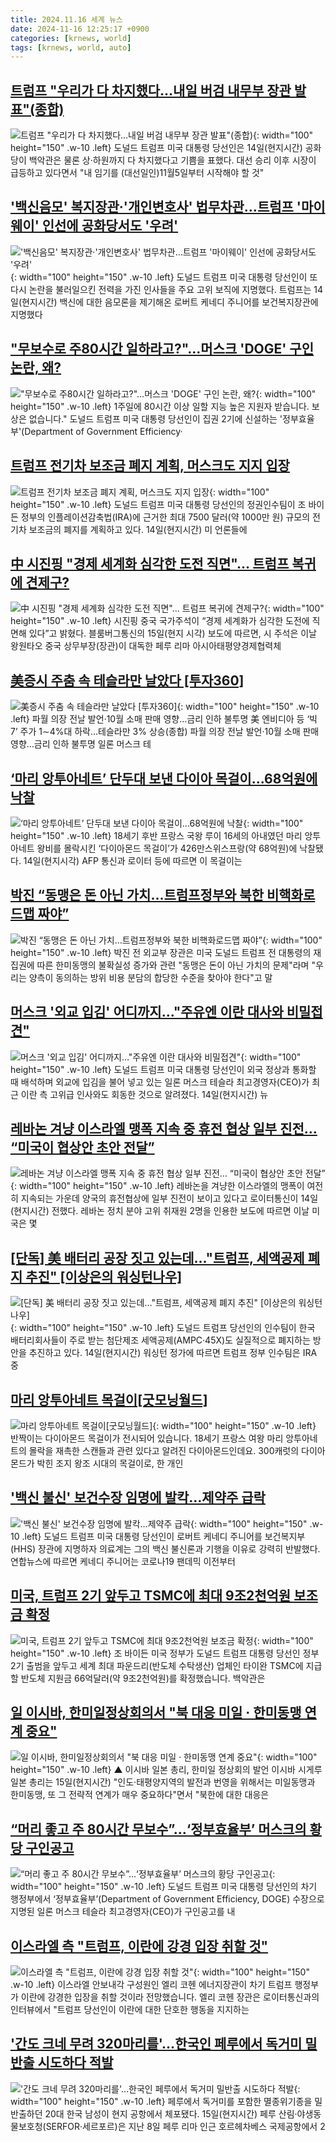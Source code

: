 ```yaml
---
title: 2024.11.16 세계 뉴스
date: 2024-11-16 12:25:17 +0900
categories: [krnews, world]
tags: [krnews, world, auto]
---
```

## [트럼프 "우리가 다 차지했다…내일 버검 내무부 장관 발표"(종합)](https://n.news.naver.com/mnews/article/277/0005501039)

![트럼프 "우리가 다 차지했다…내일 버검 내무부 장관 발표"(종합)](https://mimgnews.pstatic.net/image/origin/277/2024/11/15/5501039.jpg?type=nf220_150){: width="100" height="150" .w-10 .left}
도널드 트럼프 미국 대통령 당선인은 14일(현지시간) 공화당이 백악관은 물론 상·하원까지 다 차지했다고 기쁨을 표했다. 대선 승리 이후 시장이 급등하고 있다면서 "내 임기를 (대선일인)11월5일부터 시작해야 할 것"

## ['백신음모' 복지장관·'개인변호사' 법무차관…트럼프 '마이웨이' 인선에 공화당서도 '우려'](https://n.news.naver.com/mnews/article/025/0003400853)

!['백신음모' 복지장관·'개인변호사' 법무차관…트럼프 '마이웨이' 인선에 공화당서도 '우려'](https://mimgnews.pstatic.net/image/origin/025/2024/11/15/3400853.jpg?type=nf220_150){: width="100" height="150" .w-10 .left}
도널드 트럼프 미국 대통령 당선인이 또 다시 논란을 불러일으킨 전력을 가진 인사들을 주요 고위 보직에 지명했다. 트럼프는 14일(현지시간) 백신에 대한 음모론을 제기해온 로버트 케네디 주니어를 보건복지장관에 지명했다

## ["무보수로 주80시간 일하라고?"…머스크 'DOGE' 구인 논란, 왜?](https://n.news.naver.com/mnews/article/008/0005115034)

!["무보수로 주80시간 일하라고?"…머스크 'DOGE' 구인 논란, 왜?](https://mimgnews.pstatic.net/image/origin/008/2024/11/15/5115034.jpg?type=nf220_150){: width="100" height="150" .w-10 .left}
1주일에 80시간 이상 일할 지능 높은 지원자 받습니다. 보상은 없습니다." 도널드 트럼프 미국 대통령 당선인이 집권 2기에 신설하는 '정부효율부'(Department of Government Efficiency·

## [트럼프 전기차 보조금 폐지 계획, 머스크도 지지 입장](https://n.news.naver.com/mnews/article/014/0005268324)

![트럼프 전기차 보조금 폐지 계획, 머스크도 지지 입장](https://mimgnews.pstatic.net/image/origin/014/2024/11/15/5268324.jpg?type=nf220_150){: width="100" height="150" .w-10 .left}
도널드 트럼프 미국 대통령 당선인의 정권인수팀이 조 바이든 정부의 인플레이션감축법(IRA)에 근거한 최대 7500 달러(약 1000만 원) 규모의 전기차 보조금의 폐지를 계획하고 있다. 14일(현지시간) 미 언론들에

## [中 시진핑 "경제 세계화 심각한 도전 직면"… 트럼프 복귀에 견제구?](https://n.news.naver.com/mnews/article/366/0001032617)

![中 시진핑 "경제 세계화 심각한 도전 직면"… 트럼프 복귀에 견제구?](https://mimgnews.pstatic.net/image/origin/366/2024/11/16/1032617.jpg?type=nf220_150){: width="100" height="150" .w-10 .left}
시진핑 중국 국가주석이 “경제 세계화가 심각한 도전에 직면해 있다”고 밝혔다. 블룸버그통신의 15일(현지 시각) 보도에 따르면, 시 주석은 이날 왕원타오 중국 상무부장(장관)이 대독한 페루 리마 아시아태평양경제협력체

## [美증시 주춤 속 테슬라만 날았다 [투자360]](https://n.news.naver.com/mnews/article/016/0002389098)

![美증시 주춤 속 테슬라만 날았다 [투자360]](https://mimgnews.pstatic.net/image/origin/016/2024/11/16/2389098.jpg?type=nf220_150){: width="100" height="150" .w-10 .left}
파월 의장 전날 발언·10월 소매 판매 영향…금리 인하 불투명 美 엔비디아 등 ‘빅 7’ 주가 1∼4%대 하락…테슬라만 3% 상승(종합) 파월 의장 전날 발언·10월 소매 판매 영향…금리 인하 불투명 일론 머스크 테

## [‘마리 앙투아네트’ 단두대 보낸 다이아 목걸이...68억원에 낙찰](https://n.news.naver.com/mnews/article/662/0000056345)

![‘마리 앙투아네트’ 단두대 보낸 다이아 목걸이...68억원에 낙찰](https://mimgnews.pstatic.net/image/origin/662/2024/11/16/56345.jpg?type=nf220_150){: width="100" height="150" .w-10 .left}
18세기 후반 프랑스 국왕 루이 16세의 아내였던 마리 앙투아네트 왕비를 몰락시킨 ‘다이아몬드 목걸이’가 426만스위스프랑(약 68억원)에 낙찰됐다. 14일(현지시각) AFP 통신과 로이터 등에 따르면 이 목걸이는

## [박진 “동맹은 돈 아닌 가치…트럼프정부와 북한 비핵화로드맵 짜야”](https://n.news.naver.com/mnews/article/056/0011839240)

![박진 “동맹은 돈 아닌 가치…트럼프정부와 북한 비핵화로드맵 짜야”](https://mimgnews.pstatic.net/image/origin/056/2024/11/16/11839240.jpg?type=nf220_150){: width="100" height="150" .w-10 .left}
박진 전 외교부 장관은 미국 도널드 트럼프 전 대통령의 재집권에 따른 한미동맹의 불확실성 증가와 관련 "동맹은 돈이 아닌 가치의 문제"라며 "우리는 양측이 동의하는 방위 비용 분담의 합당한 수준을 찾아야 한다"고 말

## [머스크 '외교 입김' 어디까지…"주유엔 이란 대사와 비밀접견"](https://n.news.naver.com/mnews/article/277/0005500924)

![머스크 '외교 입김' 어디까지…"주유엔 이란 대사와 비밀접견"](https://mimgnews.pstatic.net/image/origin/277/2024/11/15/5500924.jpg?type=nf220_150){: width="100" height="150" .w-10 .left}
도널드 트럼프 미국 대통령 당선인이 외국 정상과 통화할 때 배석하며 외교에 입김을 불어 넣고 있는 일론 머스크 테슬라 최고경영자(CEO)가 최근 이란 측 고위급 인사와도 회동한 것으로 알려졌다. 14일(현지시간) 뉴

## [레바논 겨냥 이스라엘 맹폭 지속 중 휴전 협상 일부 진전… “미국이 협상안 초안 전달”](https://n.news.naver.com/mnews/article/022/0003986140)

![레바논 겨냥 이스라엘 맹폭 지속 중 휴전 협상 일부 진전… “미국이 협상안 초안 전달”](https://mimgnews.pstatic.net/image/origin/022/2024/11/15/3986140.jpg?type=nf220_150){: width="100" height="150" .w-10 .left}
레바논을 겨냥한 이스라엘의 맹폭이 여전히 지속되는 가운데 양국의 휴전협상에 일부 진전이 보이고 있다고 로이터통신이 14일(현지시간) 전했다. 레바논 정치 분야 고위 취재원 2명을 인용한 보도에 따르면 이날 미국은 몇

## [[단독] 美 배터리 공장 짓고 있는데…"트럼프, 세액공제 폐지 추진" [이상은의 워싱턴나우]](https://n.news.naver.com/mnews/article/015/0005057636)

![[단독] 美 배터리 공장 짓고 있는데…"트럼프, 세액공제 폐지 추진" [이상은의 워싱턴나우]](https://mimgnews.pstatic.net/image/origin/015/2024/11/15/5057636.jpg?type=nf220_150){: width="100" height="150" .w-10 .left}
도널드 트럼프 당선인의 인수팀이 한국 배터리회사들이 주로 받는 첨단제조 세액공제(AMPC·45X)도 실질적으로 폐지하는 방안을 추진하고 있다. 14일(현지시간) 워싱턴 정가에 따르면 트럼프 정부 인수팀은 IRA 중

## [마리 앙투아네트 목걸이[굿모닝월드]](https://n.news.naver.com/mnews/article/057/0001853859)

![마리 앙투아네트 목걸이[굿모닝월드]](https://mimgnews.pstatic.net/image/origin/057/2024/11/15/1853859.jpg?type=nf220_150){: width="100" height="150" .w-10 .left}
반짝이는 다이아몬드 목걸이가 전시되어 있습니다. 18세기 프랑스 여왕 마리 앙투아네트의 몰락을 재촉한 스캔들과 관련 있다고 알려진 다이아몬드인데요. 300캐럿의 다이아몬드가 박힌 조지 왕조 시대의 목걸이로, 한 개인

## ['백신 불신' 보건수장 임명에 발칵…제약주 급락](https://n.news.naver.com/mnews/article/215/0001187993)

!['백신 불신' 보건수장 임명에 발칵…제약주 급락](https://mimgnews.pstatic.net/image/origin/215/2024/11/15/1187993.jpg?type=nf220_150){: width="100" height="150" .w-10 .left}
도널드 트럼프 미국 대통령 당선인이 로버트 케네디 주니어를 보건복지부(HHS) 장관에 지명하자 의료계는 그의 백신 불신론과 기행을 이유로 강력히 반발했다. 연합뉴스에 따르면 케네디 주니어는 코로나19 팬데믹 이전부터

## [미국, 트럼프 2기 앞두고 TSMC에 최대 9조2천억원 보조금 확정](https://n.news.naver.com/mnews/article/056/0011839047)

![미국, 트럼프 2기 앞두고 TSMC에 최대 9조2천억원 보조금 확정](https://mimgnews.pstatic.net/image/origin/056/2024/11/15/11839047.jpg?type=nf220_150){: width="100" height="150" .w-10 .left}
조 바이든 미국 정부가 도널드 트럼프 대통령 당선인 정부 2기 출범을 앞두고 세계 최대 파운드리(반도체 수탁생산) 업체인 타이완 TSMC에 지급할 반도체 지원금 66억달러(약 9조2천억원)를 확정했습니다. 백악관은

## [일 이시바, 한미일정상회의서 "북 대응 미일 · 한미동맹 연계 중요"](https://n.news.naver.com/mnews/article/055/0001206723)

![일 이시바, 한미일정상회의서 "북 대응 미일 · 한미동맹 연계 중요"](https://mimgnews.pstatic.net/image/origin/055/2024/11/16/1206723.jpg?type=nf220_150){: width="100" height="150" .w-10 .left}
▲ 이시바 일본 총리, 한미일 정상회의 발언 이시바 시게루 일본 총리는 15일(현지시간) "인도·태평양지역의 발전과 번영을 위해서는 미일동맹과 한미동맹, 또 그 전략적 연계가 매우 중요하다"면서 "북한에 대한 대응은

## [“머리 좋고 주 80시간 무보수”…‘정부효율부’ 머스크의 황당 구인공고](https://n.news.naver.com/mnews/article/009/0005397588)

![“머리 좋고 주 80시간 무보수”…‘정부효율부’ 머스크의 황당 구인공고](https://mimgnews.pstatic.net/image/origin/009/2024/11/16/5397588.jpg?type=nf220_150){: width="100" height="150" .w-10 .left}
도널드 트럼프 미국 대통령 당선인의 차기 행정부에서 ‘정부효율부’(Department of Government Efficiency, DOGE) 수장으로 지명된 일론 머스크 테슬라 최고경영자(CEO)가 구인공고를 내

## [이스라엘 측 "트럼프, 이란에 강경 입장 취할 것"](https://n.news.naver.com/mnews/article/422/0000692642)

![이스라엘 측 "트럼프, 이란에 강경 입장 취할 것"](https://mimgnews.pstatic.net/image/origin/422/2024/11/15/692642.jpg?type=nf220_150){: width="100" height="150" .w-10 .left}
이스라엘 안보내각 구성원인 엘리 코헨 에너지장관이 차기 트럼프 행정부가 이란에 강경한 입장을 취할 것이라 전망했습니다. 엘리 코헨 장관은 로이터통신과의 인터뷰에서 "트럼프 당선인이 이란에 대한 단호한 행동을 지지하는

## ['간도 크네 무려 320마리를'…한국인 페루에서 독거미 밀반출 시도하다 적발](https://n.news.naver.com/mnews/article/277/0005501428)

!['간도 크네 무려 320마리를'…한국인 페루에서 독거미 밀반출 시도하다 적발](https://mimgnews.pstatic.net/image/origin/277/2024/11/16/5501428.jpg?type=nf220_150){: width="100" height="150" .w-10 .left}
페루에서 독거미를 포함한 멸종위기종을 밀반출하던 20대 한국 남성이 현지 공항에서 체포됐다. 15일(현지시간) 페루 산림·야생동물보호청(SERFOR·세르포르)은 지난 8일 페루 리마 인근 호르헤차베스 국제공항에서 2

